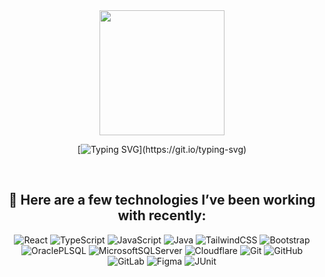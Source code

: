 <!-- Header -->
<div align="center">
  <img height="200" src="https://media1.tenor.com/m/FJGcHpc5RLMAAAAd/cat-meme-cats-love.gif"  />
  
  [![Typing SVG](https://readme-typing-svg.demolab.com?font=Fira+Code&size=25&duration=2000&pause=1000&color=00FF41&background=2E2831&center=true&multiline=true&width=890&height=40&separator=%3C&lines=%F0%9F%A6%88+I+am+a+software+engineer%2C+and+I+turn+ideas.toReality(%E0%B6%9E);)](https://git.io/typing-svg)
</div>

<br/>

<div align="center" width="300px">

  ## 🦈 Here are a few technologies I’ve been working with recently:


  ![React](https://img.shields.io/badge/react-%2320232a.svg?style=for-the-badge&logo=react&logoColor=%2361DAFB)
  ![TypeScript](https://img.shields.io/badge/typescript-%23007ACC.svg?style=for-the-badge&logo=typescript&logoColor=white)
  ![JavaScript](https://img.shields.io/badge/javascript-%23323330.svg?style=for-the-badge&logo=javascript&logoColor=%23F7DF1E)
  ![Java](https://img.shields.io/badge/java-%23ED8B00.svg?style=for-the-badge&logo=openjdk&logoColor=white)
  ![TailwindCSS](https://img.shields.io/badge/tailwindcss-%2338B2AC.svg?style=for-the-badge&logo=tailwind-css&logoColor=white)
  ![Bootstrap](https://img.shields.io/badge/bootstrap-%238511FA.svg?style=for-the-badge&logo=bootstrap&logoColor=white)
  ![OraclePLSQL](https://img.shields.io/badge/PLSQL-F80000?style=for-the-badge&logo=oracle&logoColor=black)
  ![MicrosoftSQLServer](https://img.shields.io/badge/Microsoft%20SQL%20Server-CC2927?style=for-the-badge&logo=microsoft%20sql%20server&logoColor=white)
  ![Cloudflare](https://img.shields.io/badge/Cloudflare-F38020?style=for-the-badge&logo=Cloudflare&logoColor=white)
  ![Git](https://img.shields.io/badge/git-%23F05033.svg?style=for-the-badge&logo=git&logoColor=white)
  ![GitHub](https://img.shields.io/badge/github-%23121011.svg?style=for-the-badge&logo=github&logoColor=white)
  ![GitLab](https://img.shields.io/badge/gitlab-%23181717.svg?style=for-the-badge&logo=gitlab&logoColor=white)
  ![Figma](https://img.shields.io/badge/figma-%23F24E1E.svg?style=for-the-badge&logo=figma&logoColor=white)
  ![JUnit](https://img.shields.io/badge/Junit5-25A162?style=for-the-badge&logo=junit5&logoColor=white)

</div>

<!-- Badges Found Here: https://github.com/Ileriayo/markdown-badges -->
<!-- Shields Found Here: https://github.com/alexandresanlim/Badges4-README.md-Profile -->
